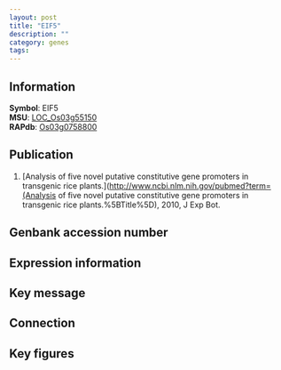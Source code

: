 ```yaml
---
layout: post
title: "EIF5"
description: ""
category: genes
tags: 
---
```


## Information
__Symbol__: EIF5  
__MSU__: [LOC_Os03g55150](http://rice.plantbiology.msu.edu/cgi-bin/ORF_infopage.cgi?orf=LOC_Os03g55150)  
__RAPdb__: [Os03g0758800](http://rapdb.dna.affrc.go.jp/viewer/gbrowse_details/irgsp1?name=Os03g0758800)  

## Publication
1. [Analysis of five novel putative constitutive gene promoters in transgenic rice plants.](http://www.ncbi.nlm.nih.gov/pubmed?term=(Analysis of five novel putative constitutive gene promoters in transgenic rice plants.%5BTitle%5D), 2010, J Exp Bot.

## Genbank accession number

## Expression information

## Key message

## Connection

## Key figures


